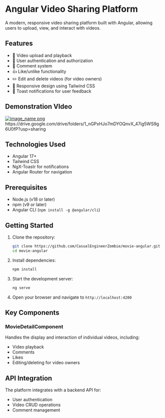 # Angular Video Sharing Platform

A modern, responsive video sharing platform built with Angular, allowing users to upload, view, and interact with videos.

## Features

- 🎥 Video upload and playback
- 👤 User authentication and authorization
- 💬 Comment system
- 👍 Like/unlike functionality
- ✏️ Edit and delete videos (for video owners)
- 🎨 Responsive design using Tailwind CSS
- 🔔 Toast notifications for user feedback

## Demonstration VIdeo
<a href="https://drive.google.com/drive/folders/1_nGPxHJo7mDYOQnvX_47ig5WS9g6U0fP?usp=sharing">
<img src="https://i.imgur.com/m5Mn8su.png" alt="image_name png" /></a>
https://drive.google.com/drive/folders/1_nGPxHJo7mDYOQnvX_47ig5WS9g6U0fP?usp=sharing

## Technologies Used

- Angular 17+
- Tailwind CSS
- NgX-Toastr for notifications
- Angular Router for navigation

## Prerequisites

- Node.js (v18 or later)
- npm (v9 or later)
- Angular CLI (`npm install -g @angular/cli`)

## Getting Started

1. Clone the repository:
   ```bash
   git clone https://github.com/CasualEngineerZombie/movie-angular.git
   cd movie-angular
   ```

2. Install dependencies:
   ```bash
   npm install
   ```

3. Start the development server:
   ```bash
   ng serve
   ```

4. Open your browser and navigate to `http://localhost:4200`
 

## Key Components

### MovieDetailComponent

Handles the display and interaction of individual videos, including:
- Video playback
- Comments
- Likes
- Editing/deleting for video owners

## API Integration

The platform integrates with a backend API for:
- User authentication
- Video CRUD operations
- Comment management
 
